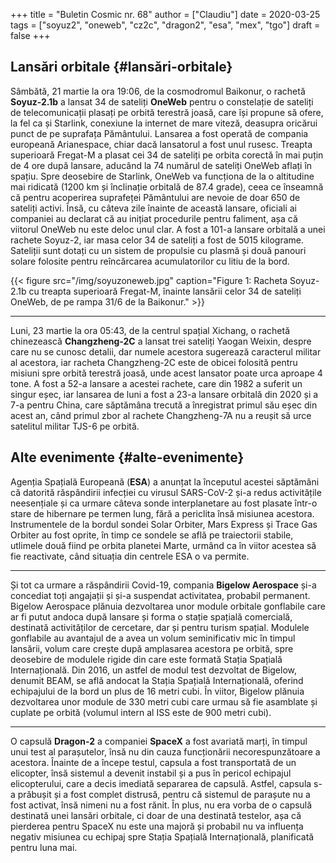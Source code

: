 +++
title = "Buletin Cosmic nr. 68"
author = ["Claudiu"]
date = 2020-03-25
tags = ["soyuz2", "oneweb", "cz2c", "dragon2", "esa", "mex", "tgo"]
draft = false
+++

## Lansări orbitale {#lansări-orbitale}

Sâmbătă, 21 martie la ora 19:06, de la cosmodromul Baikonur, o rachetă **Soyuz-2.1b** a lansat 34 de sateliți **OneWeb** pentru o constelație de sateliți de telecomunicații plasați pe orbită terestră joasă, care își propune să ofere, la fel ca și Starlink, conexiune la internet de mare viteză, deasupra oricărui punct de pe suprafața Pământului. Lansarea a fost operată de compania europeană Arianespace, chiar dacă lansatorul a fost unul rusesc. Treapta superioară Fregat-M a plasat cei 34 de sateliți pe orbita corectă în mai puțin de 4 ore după lansare, aducând la 74 numărul de sateliți OneWeb aflați în spațiu. Spre deosebire de Starlink, OneWeb va funcționa de la o altitudine mai ridicată (1200 km și înclinație orbitală de 87.4 grade), ceea ce înseamnă că pentru acoperirea suprafeței Pământului are nevoie de doar 650 de sateliți activi. Însă, cu câteva zile înainte de această lansare, oficiali ai companiei au declarat că au inițiat procedurile pentru faliment, așa că viitorul OneWeb nu este deloc unul clar. A fost a 101-a lansare orbitală a unei rachete Soyuz-2, iar masa celor 34 de sateliți a fost de 5015 kilograme. Sateliții sunt dotați cu un sistem de propulsie cu plasmă și două panouri solare folosite pentru reîncărcarea acumulatorilor cu litiu de la bord.

{{< figure src="/img/soyuzoneweb.jpg" caption="Figure 1: Racheta Soyuz-2.1b cu treapta superioară Fregat-M, înainte lansării celor 34 de sateliți OneWeb, de pe rampa 31/6 de la Baikonur." >}}

---

Luni, 23 martie la ora 05:43, de la centrul spațial Xichang, o rachetă chinezească **Changzheng-2C** a lansat trei sateliți Yaogan Weixin, despre care nu se cunosc detalii, dar numele acestora sugerează caracterul militar al acestora, iar racheta Changzheng-2C este de obicei folosită pentru misiuni spre orbită terestră joasă, unde acest lansator poate urca aproape 4 tone. A fost a 52-a lansare a acestei rachete, care din 1982 a suferit un singur eșec, iar lansarea de luni a fost a 23-a lansare orbitală din 2020 și a 7-a pentru China, care săptămâna trecută a înregistrat primul său eșec din acest an, când primul zbor al rachete Changzheng-7A nu a reușit să urce satelitul militar TJS-6 pe orbită.


## Alte evenimente {#alte-evenimente}

Agenția Spațială Europeană (**ESA**)  a anunțat la începutul acestei săptămâni că datorită răspândirii infecției cu virusul SARS-CoV-2 și-a redus activitățile neesențiale și ca urmare câteva sonde interplanetare au fost plasate într-o stare de hibernare pe termen lung, fără a periclita însă misiunea acestora. Instrumentele de la bordul sondei Solar Orbiter, Mars Express și Trace Gas Orbiter au fost oprite, în timp ce sondele se află pe traiectorii stabile, utlimele două fiind pe orbita planetei Marte, urmând ca în viitor acestea să fie reactivate, când situația din centrele ESA o va permite.

---

Și tot ca urmare a răspândirii Covid-19, compania **Bigelow Aerospace** și-a concediat toți angajații și și-a suspendat activitatea, probabil permanent. Bigelow Aerospace plănuia dezvoltarea unor module orbitale gonflabile care ar fi putut andoca după lansare și forma o stație spațială comercială, destinată activităților de cercetare, dar și pentru turism spațial. Modulele gonflabile au avantajul de a avea un volum seminificativ mic în timpul lansării, volum care crește după amplasarea acestora pe orbită, spre deosebire de modulele rigide din care este formată Stația Spațială Internațională. Din 2016, un astfel de modul test dezvoltat de Bigelow, denumit BEAM, se află andocat la Stația Spațială Internațională, oferind echipajului de la bord un plus de 16 metri cubi. În viitor, Bigelow plănuia dezvoltarea unor module de 330 metri cubi care urmau să fie asamblate și cuplate pe orbită (volumul intern al ISS este de 900 metri cubi).

---

O capsulă **Dragon-2** a companiei **SpaceX** a fost avariată marți, în timpul unui test al parașutelor, însă nu din cauza funcționării necorespunzătoare a acestora. Înainte de a începe testul, capsula a fost transportată de un elicopter, însă sistemul a devenit instabil și a pus în pericol echipajul elicopterului, care a decis imediată separarea de capsulă. Astfel, capsula s-a prăbușit și a fost complet distrusă, pentru că sistemul de parașute nu a fost activat, însă nimeni nu a fost rănit. În plus, nu era vorba de o capsulă destinată unei lansări orbitale, ci doar de una destinată testelor, așa că pierderea pentru SpaceX nu este una majoră și probabil nu va influența negativ misiunea cu echipaj spre Stația Spațială Internațională, planificată pentru luna mai.